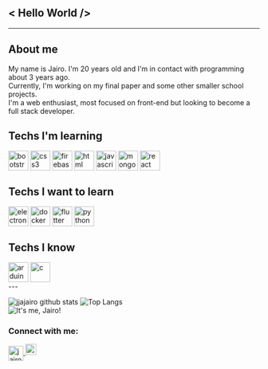## < Hello World />

---

## About me

My name is Jairo. I'm 20 years old and I'm in contact with programming about 3 years ago. <br/>
Currently, I'm working on my final paper and some other smaller school projects. <br/>
I'm a web enthusiast, most focused on front-end but looking to become a full stack developer. <br/>

## Techs I'm learning

<div>
  <img align="center" alt="bootstrap" height="40" width="40" src="https://devicon.dev/devicon.git/icons/bootstrap/bootstrap-plain.svg" style="max-width:100%"/>
  <img align="center" alt="css3" height="40" width="40" src="https://devicon.dev/devicon.git/icons/css3/css3-plain.svg" style="max-width:100%"/>
  <img align="center" alt="firebase" height="40" width="40" src="https://www.gstatic.com/devrel-devsite/prod/vf7e3a995d426e05d42b78fc7d21a14329a91016dc065dc22c480cc8f443ef33e/firebase/images/touchicon-180.png" style="max-width:100%"/>
  <img align="center" alt="html" height="40" width="40" src="https://devicon.dev/devicon.git/icons/html5/html5-plain.svg" style="max-width:100%"/>
  <img align="center" alt="javascript" height="40" width="40" src="https://devicon.dev/devicon.git/icons/javascript/javascript-plain.svg" style="max-width:100%"/>
  <img align="center" alt="mongodb" height="40" width="40" src="https://devicon.dev/devicon.git/icons/mongodb/mongodb-plain.svg" style="max-width:100%"/>
  <img align="center" alt="react" height="40" width="40" src="https://devicon.dev/devicon.git/icons/react/react-original.svg" style="max-width:100%"/>

</div>

## Techs I want to learn

<div>
    <img align="center" alt="electron" height="40" width="40" src="https://devicon.dev/devicon.git/icons/electron/electron-original.svg" style="max-width:100%"/>
    <img align="center" alt="docker" height="40" width="40" src="https://devicon.dev/devicon.git/icons/docker/docker-original.svg" style="max-width:100%"/>
    <img align="center" alt="flutter" height="40" width="40" src="https://devicon.dev/devicon.git/icons/flutter/flutter-original.svg" style="max-width:100%"/>
    <img align="center" alt="python" height="40" width="40" src="https://devicon.dev/devicon.git/icons/python/python-original.svg" style="max-width:100%"/>
</div>

## Techs I know

<div>
    <img align="center" alt="arduino" height="40" width="40" src="https://www.freeiconspng.com/uploads/arduino-icon-5.png" style="max-width:100%"/>    
    <img align="center" alt="c" height="40" width="40" src="https://devicon.dev/devicon.git/icons/c/c-original.svg" style="max-width:100%"/>
</div>
---

![jjajairo github stats](https://github-readme-stats.vercel.app/api?username=jjajairo&show_icons=true&theme=radical)
![Top Langs](https://github-readme-stats.vercel.app/api/top-langs/?username=jjajairo&layout=compact)
<br/>
<img src="https://komarev.com/ghpvc/?username=jjajairo&label=Visualiza%C3%A7%C3%B5es&color=red&style=flat" alt="It's me, Jairo!" />

### Connect with me:

<a  href="https://www.linkedin.com/in/jairo-caetano-junior/" target="_blank">
  <img margin="20px" align="center" alt="jairo-linkedin" height="30" width="30" src="https://devicon.dev/devicon.git/icons/linkedin/linkedin-plain.svg"/>
</a>

<a align="center" href="mailto:jairojunior841@gmail.com?subject=Hello%Bernardo,%20From%20Github">
  <img alt="Email-me!" width="22px" src="https://cdn.jsdelivr.net/npm/simple-icons@v3/icons/gmail.svg" />
</a>

